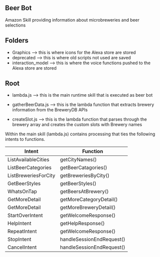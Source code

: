 Beer Bot
--------

Amazon Skill providing information about microbreweries and beer selections

Folders
-------
- Graphics --> this is where icons for the Alexa store are stored
- deprecated --> this is where old scripts not used are saved
- interaction_model --> this is where the voice functions pushed to the Alexa store are stored

Root
----
- lambda.js --> this is the main runtime skill that is executed as beer bot

- gatherBeerData.js --> this is the lambda function that extracts brewery information from the BreweryDB APIs
- createSlot.js --> this is the lambda function that parses through the brewery array and creates the custom slots with Brewery names

Within the main skill (lambda.js) contains processing that ties the following intents to functions. 

| Intent | Function |
|----------|--------|
| ListAvailableCities | getCityNames() |
| ListBeerCategories | getBeerCatagories() |
| ListBreweriesForCity | getBreweriesByCity() |
| GetBeerStyles | getBeerStyles() |
| WhatsOnTap | getBeersAtBrewery() |
| GetMoreDetail | getMoreCategoryDetail() |
| GetMoreDetail | getMoreBreweryDetail() |
| StartOverIntent | getWelcomeResponse() |
| HelpIntent | getHelpResponse() |
| RepeatIntent | getWelcomeResponse() |
| StopIntent | handleSessionEndRequest() |
| CancelIntent | handleSessionEndRequest() |
